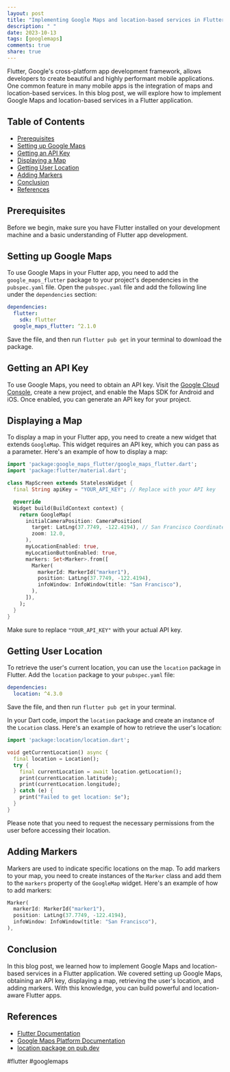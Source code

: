 ```yaml
---
layout: post
title: "Implementing Google Maps and location-based services in Flutter"
description: " "
date: 2023-10-13
tags: [googlemaps]
comments: true
share: true
---
```


Flutter, Google's cross-platform app development framework, allows developers to create beautiful and highly performant mobile applications. One common feature in many mobile apps is the integration of maps and location-based services. In this blog post, we will explore how to implement Google Maps and location-based services in a Flutter application.

## Table of Contents
- [Prerequisites](#prerequisites)
- [Setting up Google Maps](#setting-up-google-maps)
- [Getting an API Key](#getting-an-api-key)
- [Displaying a Map](#displaying-a-map)
- [Getting User Location](#getting-user-location)
- [Adding Markers](#adding-markers)
- [Conclusion](#conclusion)
- [References](#references)

## Prerequisites
Before we begin, make sure you have Flutter installed on your development machine and a basic understanding of Flutter app development.

## Setting up Google Maps
To use Google Maps in your Flutter app, you need to add the `google_maps_flutter` package to your project's dependencies in the `pubspec.yaml` file. Open the `pubspec.yaml` file and add the following line under the `dependencies` section:

```yaml
dependencies:
  flutter:
    sdk: flutter
  google_maps_flutter: ^2.1.0
```

Save the file, and then run `flutter pub get` in your terminal to download the package.

## Getting an API Key
To use Google Maps, you need to obtain an API key. Visit the [Google Cloud Console](https://console.cloud.google.com/), create a new project, and enable the Maps SDK for Android and iOS. Once enabled, you can generate an API key for your project.

## Displaying a Map
To display a map in your Flutter app, you need to create a new widget that extends `GoogleMap`. This widget requires an API key, which you can pass as a parameter. Here's an example of how to display a map:

```dart
import 'package:google_maps_flutter/google_maps_flutter.dart';
import 'package:flutter/material.dart';

class MapScreen extends StatelessWidget {
  final String apiKey = "YOUR_API_KEY"; // Replace with your API key

  @override
  Widget build(BuildContext context) {
    return GoogleMap(
      initialCameraPosition: CameraPosition(
        target: LatLng(37.7749, -122.4194), // San Francisco Coordinates
        zoom: 12.0,
      ),
      myLocationEnabled: true,
      myLocationButtonEnabled: true,
      markers: Set<Marker>.from([
        Marker(
          markerId: MarkerId("marker1"),
          position: LatLng(37.7749, -122.4194),
          infoWindow: InfoWindow(title: "San Francisco"),
        ),
      ]),
    );
  }
}
```

Make sure to replace `"YOUR_API_KEY"` with your actual API key.

## Getting User Location
To retrieve the user's current location, you can use the `location` package in Flutter. Add the `location` package to your `pubspec.yaml` file:

```yaml
dependencies:
  location: ^4.3.0
```

Save the file, and then run `flutter pub get` in your terminal.

In your Dart code, import the `location` package and create an instance of the `Location` class. Here's an example of how to retrieve the user's location:

```dart
import 'package:location/location.dart';

void getCurrentLocation() async {
  final location = Location();
  try {
    final currentLocation = await location.getLocation();
    print(currentLocation.latitude);
    print(currentLocation.longitude);
  } catch (e) {
    print("Failed to get location: $e");
  }
}
```

Please note that you need to request the necessary permissions from the user before accessing their location.

## Adding Markers
Markers are used to indicate specific locations on the map. To add markers to your map, you need to create instances of the `Marker` class and add them to the `markers` property of the `GoogleMap` widget. Here's an example of how to add markers:

```dart
Marker(
  markerId: MarkerId("marker1"),
  position: LatLng(37.7749, -122.4194),
  infoWindow: InfoWindow(title: "San Francisco"),
),
```

## Conclusion
In this blog post, we learned how to implement Google Maps and location-based services in a Flutter application. We covered setting up Google Maps, obtaining an API key, displaying a map, retrieving the user's location, and adding markers. With this knowledge, you can build powerful and location-aware Flutter apps.

## References
- [Flutter Documentation](https://flutter.dev/)
- [Google Maps Platform Documentation](https://developers.google.com/maps/documentation/)
- [location package on pub.dev](https://pub.dev/packages/location)

#flutter #googlemaps